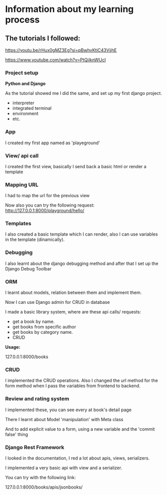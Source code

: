 # Information about my learning process

## The tutorials I followed:

https://youtu.be/rHux0gMZ3Eg?si=pBwhvKtiC43VjjhE

https://www.youtube.com/watch?v=PtQiiknWUcI

### Project setup

**Python and Django**

As the tutorial showed me I did the same, and set up my first django project.

- interpreter
- integrated terminal
- environment
- etc.

### App

I created my first app named as 'playeground'

### View/ api call

I created the first view, basically I send back a basic html or render a template

### Mapping URL

I had to map the url for the previous view

Now also you can try the following request: http://127.0.0.1:8000/playground/hello/

### Templates

I also created a basic template which I can render, also I can use variables in the template (dinamically).

### Debugging

I also learnt about the django debugging method and after that I set up the Django Debug Toolbar

### ORM

I learnt about models, relation between them and implement them.

Now I can use Django admin for CRUD in database

I made a basic library system, where are these api calls/ requests:

- get a book by name.
- get books from specific author
- get books by category name.
- CRUD

**Usage:**

127.0.0.1:8000/books

### CRUD

I implemented the CRUD operations. Also I changed the url method for the form method when I pass the variables from frontend to backend.

### Review and rating system

I implemented these, you can see every at book's detail page

There I learnt about Model 'manipulation' with Meta class

And to add explicit value to a form, using a new variable and the 'commit false' thing

### Django Rest Framework

I looked in the documentation, I red a lot about apis, views, serializers.

I implemented a very basic api with view and a serializer.

You can try with the following link:

127.0.0.1:8000/books/apis/jsonbooks/
